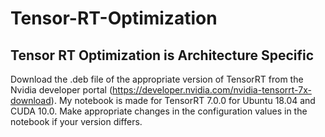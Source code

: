 # Tensor-RT-Optimization
## Tensor RT Optimization is Architecture Specific

Download the .deb file of the appropriate version of TensorRT from the Nvidia developer portal (https://developer.nvidia.com/nvidia-tensorrt-7x-download). My notebook is made for TensorRT 7.0.0 for Ubuntu 18.04 and CUDA 10.0. Make appropriate changes in the configuration values in the notebook if your version differs.
